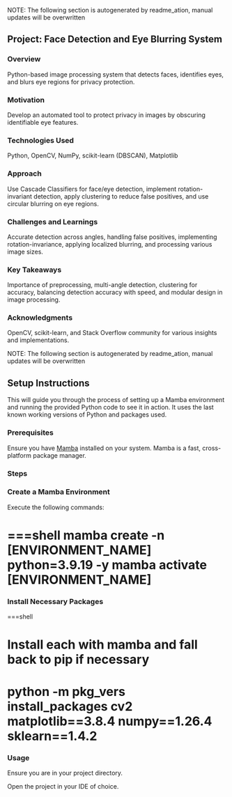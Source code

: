 
NOTE: The following section is autogenerated by readme_ation, manual updates will be overwritten
## Project:  Face Detection and Eye Blurring System
### Overview
Python-based image processing system that detects faces, identifies eyes, and blurs eye regions for privacy protection.
### Motivation
Develop an automated tool to protect privacy in images by obscuring identifiable eye features.
### Technologies Used
Python, OpenCV, NumPy, scikit-learn (DBSCAN), Matplotlib
### Approach
Use Cascade Classifiers for face/eye detection, implement rotation-invariant detection, apply clustering to reduce false positives, and use circular blurring on eye regions.
### Challenges and Learnings
Accurate detection across angles, handling false positives, implementing rotation-invariance, applying localized blurring, and processing various image sizes.
### Key Takeaways
Importance of preprocessing, multi-angle detection, clustering for accuracy, balancing detection accuracy with speed, and modular design in image processing.
### Acknowledgments
OpenCV, scikit-learn, and Stack Overflow community for various insights and implementations.
<!-- END OF PROJECT DETAILS -->

NOTE: The following section is autogenerated by readme_ation, manual updates will be overwritten
## Setup Instructions

This will guide you through the process of setting up a Mamba environment and running the provided Python code to see it in action. It uses the last known working versions of Python and packages used.

### Prerequisites

Ensure you have [Mamba](https://mamba.readthedocs.io/en/latest/installation.html) installed on your system. Mamba is a fast, cross-platform package manager.

### Steps

### Create a Mamba Environment
   
Execute the following commands:

===shell
mamba create -n [ENVIRONMENT_NAME] python=3.9.19 -y
mamba activate [ENVIRONMENT_NAME]
===

### Install Necessary Packages

===shell
# Install each with mamba and fall back to pip if necessary
python -m pkg_vers install_packages cv2 matplotlib==3.8.4 numpy==1.26.4 sklearn==1.4.2
===

### Usage

Ensure you are in your project directory.

Open the project in your IDE of choice.

<!-- END SETUP AND RUN INSTRUCTIONS -->